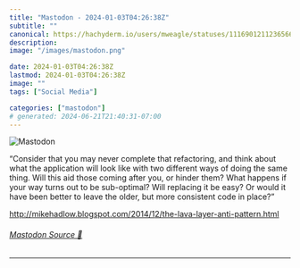 ```yaml
---
title: "Mastodon - 2024-01-03T04:26:38Z"
subtitle: ""
canonical: https://hachyderm.io/users/mweagle/statuses/111690121123656650
description:
image: "/images/mastodon.png"

date: 2024-01-03T04:26:38Z
lastmod: 2024-01-03T04:26:38Z
image: ""
tags: ["Social Media"]

categories: ["mastodon"]
# generated: 2024-06-21T21:40:31-07:00
---
```

![Mastodon](/images/mastodon.png)

<p>“Consider that you may never complete that refactoring, and think about what the application will look like with two different ways of doing the same thing. Will this aid those coming after you, or hinder them? What happens if your way turns out to be sub-optimal? Will replacing it be easy? Or would it have been better to leave the older, but more consistent code in place?”</p><p><a href="http://mikehadlow.blogspot.com/2014/12/the-lava-layer-anti-pattern.html" target="_blank" rel="nofollow noopener noreferrer" translate="no"><span class="invisible">http://</span><span class="ellipsis">mikehadlow.blogspot.com/2014/1</span><span class="invisible">2/the-lava-layer-anti-pattern.html</span></a></p>


###### [Mastodon Source 🐘](https://hachyderm.io/@mweagle/111690121123656650)

___

